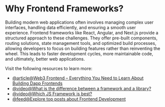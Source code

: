 # Why Frontend Frameworks?

Building modern web applications often involves managing complex user interfaces, handling data efficiently, and ensuring a smooth user experience. Frontend frameworks like React, Angular, and Next.js provide a structured approach to these challenges. They offer pre-built components, routing solutions, state management tools, and optimized build processes, allowing developers to focus on building features rather than reinventing the wheel. This leads to faster development cycles, more maintainable code, and ultimately, better web applications.

Visit the following resources to learn more:

- [@article@Web3 Frontend – Everything You Need to Learn About Building Dapp Frontends](https://moralis.io/web3-frontend-everything-you-need-to-learn-about-building-dapp-frontends/)
- [@video@What is the difference between a framework and a library?](https://www.youtube.com/watch?v=D_MO9vIRBcA)
- [@video@Which JS Framework is best?](https://www.youtube.com/watch?v=cuHDQhDhvPE)
- [@feed@Explore top posts about Frontend Development](https://app.daily.dev/tags/frontend?ref=roadmapsh)
